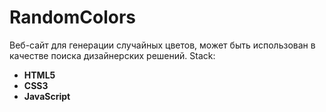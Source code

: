 # RandomColors
Веб-сайт для генерации случайных цветов, может быть использован в качестве поиска дизайнерских решений.
Stack:
<ul>
   <li><b>HTML5</b></li>
   <li><b>CSS3</b></li>
   <li><b>JavaScript</b></li>
</ul>